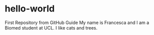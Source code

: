 # hello-world
First Repository from GitHub Guide
My name is Francesca and I am a Biomed student at UCL. I like cats and trees.

